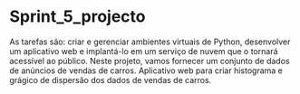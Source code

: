 # Sprint_5_projecto
As tarefas são: criar e gerenciar ambientes virtuais de Python, desenvolver um aplicativo web e implantá-lo em um serviço de nuvem que o tornará acessível ao público.  Neste projeto, vamos fornecer um conjunto de dados de anúncios de vendas de carros.
Aplicativo web para criar histograma e grágico de dispersão dos dados de vendas de carros.